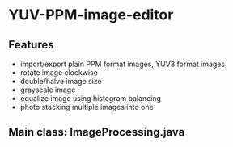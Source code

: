 # YUV-PPM-image-editor

## Features
- import/export plain PPM format images, YUV3 format images
- rotate image clockwise
- double/halve image size
- grayscale image
- equalize image using histogram balancing
- photo stacking multiple images into one

## Main class: ImageProcessing.java
